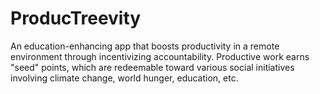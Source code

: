 # ProducTreevity

An education-enhancing app that boosts productivity in a remote environment through incentivizing accountability. Productive work earns "seed" points, which are redeemable toward various social initiatives involving climate change, world hunger, education, etc. 
